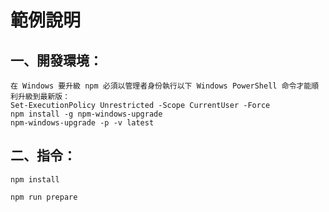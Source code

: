 # 範例說明

## 一、開發環境：

    在 Windows 要升級 npm 必須以管理者身份執行以下 Windows PowerShell 命令才能順利升級到最新版：
    Set-ExecutionPolicy Unrestricted -Scope CurrentUser -Force
    npm install -g npm-windows-upgrade
    npm-windows-upgrade -p -v latest

## 二、指令：

    npm install

    npm run prepare
